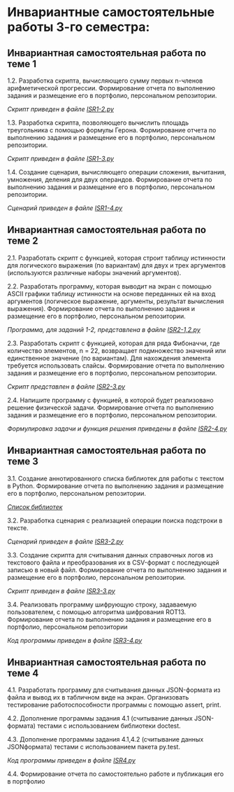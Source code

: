 # Инвариантные самостоятельные работы 3-го семестра:

## Инвариантная самостоятельная работа по теме 1

1.2. Разработка скрипта, вычисляющего сумму первых n-членов арифметической прогрессии. Формирование отчета по выполнению задания и размещение его в портфолио, персональном репозитории. 

*Скрипт приведен в файле [ISR1-2.py](https://github.com/vektoririna/PROG-3/blob/main/ISR/theme1/ISR1-2.py)*



1.3. Разработка скрипта, позволяющего вычислить площадь треугольника с помощью формулы Герона. Формирование отчета по выполнению задания и размещение его в портфолио, персональном репозитории. 

*Скрипт приведен в файле [ISR1-3.py](https://github.com/vektoririna/PROG-3/blob/main/ISR/theme1/ISR1-3.py)*



1.4. Создание сценария, вычисляющего операции сложения, вычитания, умножения, деления для двух операндов. Формирование отчета по выполнению задания и размещение его в портфолио, персональном репозитории.

*Сценарий приведен в файле [ISR1-4.py](https://github.com/vektoririna/PROG-3/blob/main/ISR/theme1/ISR1-4.py)*


## Инвариантная самостоятельная работа по теме 2

2.1. Разработать скрипт с функцией, которая строит таблицу истинности для логического выражения (по вариантам) для двух и трех аргументов (используются различные наборы значений аргументов). 

2.2. Разработать программу, которая выводит на экран с помощью ASCII графики таблицу истинности на основе переданных ей на вход аргументов (логическое выражение, аргументы, результат вычисления выражения). Формирование отчета по выполнению задания и размещение его в портфолио, персональном репозитории. 

*Программа, для заданий 1-2, представлена в файле [ISR2-1,2.py](https://github.com/vektoririna/PROG-3/blob/main/ISR/theme2/ISR2-1%2C2.py)*



2.3. Разработать скрипт с функцией, которая для ряда Фибоначчи, где количество элементов, n = 22, возвращает подмножество значений или единственное значение (по вариантам). Для нахождения элемента требуется использовать слайсы. Формирование отчета по выполнению задания и размещение его в портфолио, персональном репозитории. 

*Скрипт представлен в файле [ISR2-3.py](https://github.com/vektoririna/PROG-3/blob/main/ISR/theme2/ISR2-3.py)*



2.4. Напишите программу с функцией, в которой будет реализовано решение физической задачи. Формирование отчета по выполнению задания и размещение его в портфолио, персональном репозитории.

*Формулировка задачи и функция решения приведены в файле [ISR2-4.py](https://github.com/vektoririna/PROG-3/blob/main/ISR/theme2/ISR2-4.py)*


## Инвариантная самостоятельная работа по теме 3

3.1. Создание аннотированного списка библиотек для работы с текстом в Python. Формирование отчета по выполнению задания и размещение его в портфолио, персональном репозитории. 

[*Список библиотек*](https://github.com/vektoririna/PROG-3/blob/main/ISR/theme3/ISR3-1.pdf)



3.2. Разработка сценария с реализацией операции поиска подстроки в тексте.

*Сценарий приведен в файле [ISR3-2.py](https://github.com/vektoririna/PROG-3/blob/main/ISR/theme3/ISR3-2.py)*



3.3. Создание скрипта для считывания данных справочных логов из текстового файла и преобразования их в CSV-формат с последующей записью в новый файл. Формирование отчета по выполнению задания и размещение его в портфолио, персональном репозитории. 

*Скрипт приведен в файле [ISR3-3.py](https://github.com/vektoririna/PROG-3/blob/main/ISR/theme3/ISR3-3.py)*



3.4. Реализовать программу шифрующую строку, задаваемую пользователем, с помощью алгоритма шифрования ROT13. Формирование отчета по выполнению задания и размещение его в портфолио, персональном репозитории

*Код программы приведен в файле [ISR3-4.py](https://github.com/vektoririna/PROG-3/blob/main/ISR/theme3/ISR3-4.py)*


## Инвариантная самостоятельная работа по теме 4

4.1. Разработать программу для считывания данных JSON-формата из файла и вывод их в табличном виде на экран. Организовать тестирование работоспособности программы с помощью assert, print. 

4.2. Дополнение программы задания 4.1 (считывание данных JSON-формата) тестами с использованием библиотеки doctest. 

4.3. Дополнение программы задания 4.1,4.2 (считывание данных JSONформата) тестами с использованием пакета py.test. 

*Код программы приведен в файле [ISR4.py](https://github.com/vektoririna/PROG-3/blob/main/ISR/theme4/ISR4.py)*



4.4. Формирование отчета по самостоятельно работе и публикация его в портфолио
